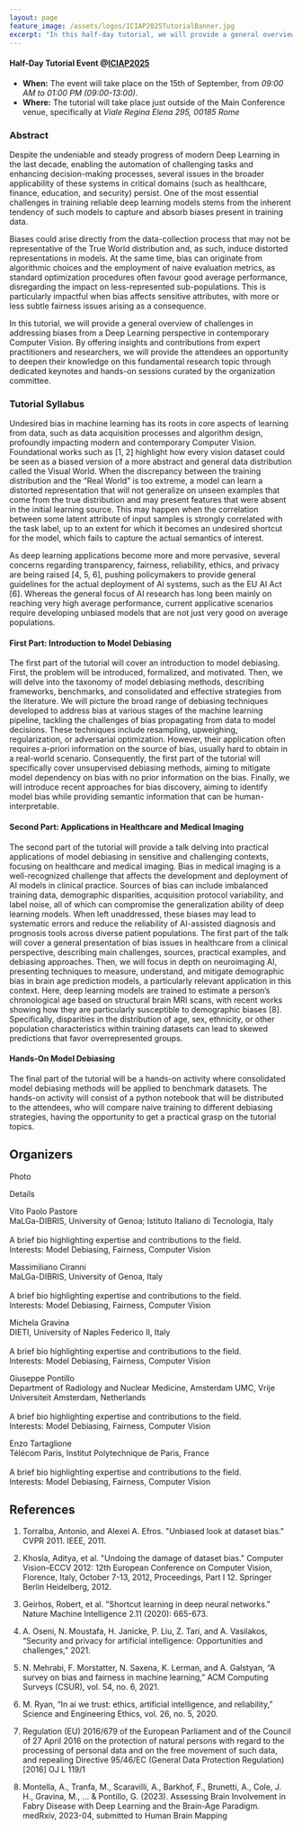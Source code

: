 ```yaml
---
layout: page
feature_image: /assets/logos/ICIAP2025TutorialBanner.jpg
excerpt: "In this half-day tutorial, we will provide a general overview of challenges in addressing biases from a Deep Learning perspective in contemporary Computer Vision."
---
```


#### Half-Day Tutorial Event @[ICIAP2025](https://sites.google.com/view/iciap25)

- **When:** The event will take place on the 15th of September, from *09:00 AM to 01:00 PM (09:00-13:00)*.
- **Where:** The tutorial will take place just outside of the Main Conference venue, specifically at *Viale Regina Elena 295, 00185 Rome* 

### Abstract

Despite the undeniable and steady progress of modern Deep Learning in the last decade, enabling the automation of challenging tasks and enhancing decision-making processes, several issues in the broader applicability of these systems in critical domains (such as healthcare, finance, education, and security) persist. One of the most essential challenges in training reliable deep learning models stems from the inherent tendency of such models to capture and absorb biases present in training data.  

Biases could arise directly from the data-collection process that may not be representative of the True World distribution and, as such, induce distorted representations in models. At the same time, bias can originate from algorithmic choices and the employment of naive evaluation metrics, as standard optimization procedures often favour good average performance, disregarding the impact on less-represented sub-populations. This is particularly impactful when bias affects sensitive attributes, with more or less subtle fairness issues arising as a consequence.  

In this tutorial, we will provide a general overview of challenges in addressing biases from a Deep Learning perspective in contemporary Computer Vision. By offering insights and contributions from expert practitioners and researchers, we will provide the attendees an opportunity to deepen their knowledge on this fundamental research topic through dedicated keynotes and hands-on sessions curated by the organization committee.

### Tutorial Syllabus

Undesired bias in machine learning has its roots in core aspects of learning from data, such as data acquisition processes and algorithm design, profoundly impacting modern and contemporary Computer Vision. Foundational works such as [1, 2] highlight how every vision dataset could be seen as a biased version of a more abstract and general data distribution called the Visual World. When the discrepancy between the training distribution and the “Real World” is too extreme, a model can learn a distorted representation that will not generalize on unseen examples that come from the true distribution and may present features that were absent in the initial learning source. This may happen when the correlation between some latent attribute of input samples is strongly correlated with the task label, up to an extent for which it becomes an undesired shortcut for the model, which fails to capture the actual semantics of interest.  

As deep learning applications become more and more pervasive, several concerns regarding transparency, fairness, reliability, ethics, and privacy are being raised [4, 5, 6], pushing policymakers to provide general guidelines for the actual deployment of AI systems, such as the EU AI Act [6]. Whereas the general focus of AI research has long been mainly on reaching very high average performance, current applicative scenarios require developing unbiased models that are not just very good on average populations.


#### First Part: Introduction to Model Debiasing  

The first part of the tutorial will cover an introduction to model debiasing. First, the problem will be introduced, formalized, and motivated. Then, we will delve into the taxonomy of model debiasing methods, describing frameworks, benchmarks, and consolidated and effective strategies from the literature. We will picture the broad range of debiasing techniques developed to address bias at various stages of the machine learning pipeline, tackling the challenges of bias propagating from data to model decisions. These techniques include resampling, upweighing, regularization, or adversarial optimization. However, their application often requires a-priori information on the source of bias, usually hard to obtain in a real-world scenario. Consequently, the first part of the tutorial will specifically cover unsupervised debiasing methods, aiming to mitigate model dependency on bias with no prior information on the bias. Finally, we will introduce recent approaches for bias discovery, aiming to identify model bias while providing semantic information that can be human-interpretable.  

#### Second Part: Applications in Healthcare and Medical Imaging

The second part of the tutorial will provide a talk delving into practical applications of model debiasing in sensitive and challenging contexts, focusing on healthcare and medical imaging. Bias in medical imaging is a well-recognized challenge that affects the development and deployment of AI models in clinical practice. Sources of bias can include imbalanced training data, demographic disparities, acquisition protocol variability, and label noise, all of which can compromise the generalization ability of deep learning models. When left unaddressed, these biases may lead to systematic errors and reduce the reliability of AI-assisted diagnosis and prognosis tools across diverse patient populations. The first part of the talk will cover a general presentation of bias issues in healthcare from a clinical perspective, describing main challenges, sources, practical examples, and debiasing approaches. Then, we will focus in depth on neuroimaging AI, presenting techniques to measure, understand, and mitigate demographic bias in brain age prediction models, a particularly relevant application in this context. Here, deep learning models are trained to estimate a person’s chronological age based on structural brain MRI scans, with recent works showing how they are particularly susceptible to demographic biases [8]. Specifically, disparities in the distribution of age, sex, ethnicity, or other population characteristics within training datasets can lead to skewed predictions that favor overrepresented groups.  

#### Hands-On Model Debiasing

The final part of the tutorial will be a hands-on activity where consolidated model debiasing methods will be applied to benchmark datasets. The hands-on activity will consist of a python notebook that will be distributed to the attendees, who will compare naive training to different debiasing strategies, having the opportunity to get a practical grasp on the tutorial topics.  

## Organizers

Photo
	

Details

Vito Paolo Pastore <br> MaLGa-DIBRIS, University of Genoa; Istituto Italiano di Tecnologia, Italy <br><br> A brief bio highlighting expertise and contributions to the field. <br> Interests: Model Debiasing, Fairness, Computer Vision


	

Massimiliano Ciranni <br> MaLGa-DIBRIS, University of Genoa, Italy <br><br> A brief bio highlighting expertise and contributions to the field. <br> Interests: Model Debiasing, Fairness, Computer Vision



Michela Gravina <br> DIETI, University of Naples Federico II, Italy <br><br> A brief bio highlighting expertise and contributions to the field. <br> Interests: Model Debiasing, Fairness, Computer Vision


	

Giuseppe Pontillo <br> Department of Radiology and Nuclear Medicine, Amsterdam UMC, Vrije Universiteit Amsterdam, Netherlands <br><br> A brief bio highlighting expertise and contributions to the field. <br> Interests: Model Debiasing, Fairness, Computer Vision


	

Enzo Tartaglione <br> Télécom Paris, Institut Polytechnique de Paris, France <br><br> A brief bio highlighting expertise and contributions to the field. <br> Interests: Model Debiasing, Fairness, Computer Vision


## References

1. Torralba, Antonio, and Alexei A. Efros. "Unbiased look at dataset bias." CVPR 2011. IEEE, 2011.

2. Khosla, Aditya, et al. "Undoing the damage of dataset bias." Computer Vision–ECCV 2012: 12th European Conference on Computer Vision, Florence, Italy, October 7-13, 2012, Proceedings, Part I 12. Springer Berlin Heidelberg, 2012.

3. Geirhos, Robert, et al. "Shortcut learning in deep neural networks." Nature Machine Intelligence 2.11 (2020): 665-673.

4. A. Oseni, N. Moustafa, H. Janicke, P. Liu, Z. Tari, and A. Vasilakos, “Security and privacy for artificial intelligence: Opportunities and challenges,” 2021.

5. N. Mehrabi, F. Morstatter, N. Saxena, K. Lerman, and A. Galstyan, “A survey on bias and fairness in machine learning,” ACM Computing Surveys (CSUR), vol. 54, no. 6, 2021.

6. M. Ryan, “In ai we trust: ethics, artificial intelligence, and reliability,” Science and Engineering Ethics, vol. 26, no. 5, 2020.

7. Regulation (EU) 2016/679 of the European Parliament and of the Council of 27 April 2016 on the protection of natural persons with regard to the processing of personal data and on the free movement of such data, and repealing Directive 95/46/EC (General Data Protection Regulation) [2016] OJ L 119/1

8. Montella, A., Tranfa, M., Scaravilli, A., Barkhof, F., Brunetti, A., Cole, J. H., Gravina, M., ... & Pontillo, G. (2023). Assessing Brain Involvement in Fabry Disease with Deep Learning and the Brain-Age Paradigm. medRxiv, 2023-04, submitted to Human Brain Mapping